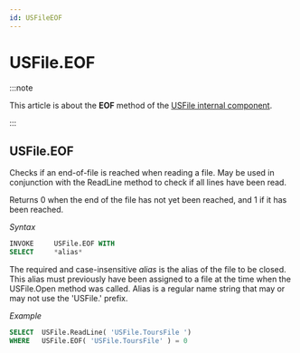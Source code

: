 ```yaml
---
id: USFileEOF
---
```


# USFile.EOF




:::note

This article is about the **EOF** method of the [USFile internal component](/docs/Extensions/USFile_internal_component).

:::

## **USFile.EOF**

Checks if an end-of-file is reached when reading a file. May be used in conjunction with the ReadLine method to check if all lines have been read.

Returns 0 when the end of the file has not yet been reached, and 1 if it has been reached.

*Syntax*

```sql
INVOKE     USFile.EOF WITH
SELECT     *alias*
```

The required and case-insensitive *alias* is the alias of the file to be closed. This alias must previously have been assigned to a file at the time when the USFile.Open method was called. Alias is a regular name string that may or may not use the 'USFile.' prefix.

*Example*

```sql
SELECT  USFile.ReadLine( 'USFile.ToursFile ')
WHERE   USFile.EOF( 'USFile.ToursFile' ) = 0
```

 